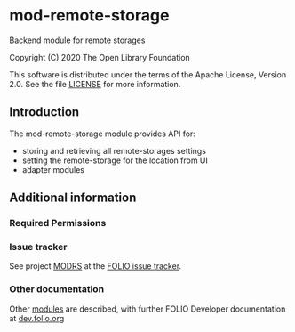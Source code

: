  # mod-remote-storage
 Backend module for remote storages

 Copyright (C) 2020 The Open Library Foundation

 This software is distributed under the terms of the Apache License,
 Version 2.0. See the file [LICENSE](LICENSE) for more information.

 ## Introduction
 The mod-remote-storage module provides API for:
  * storing and retrieving all remote-storages settings
  * setting the remote-storage for the location from UI
  * adapter modules

 ## Additional information

 ### Required Permissions

 ### Issue tracker
 See project [MODRS](https://issues.folio.org/browse/MODRS)
 at the [FOLIO issue tracker](https://dev.folio.org/guidelines/issue-tracker).

 ### Other documentation
 Other [modules](https://dev.folio.org/source-code/#server-side) are described,
 with further FOLIO Developer documentation at
 [dev.folio.org](https://dev.folio.org/)
